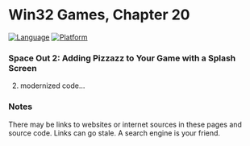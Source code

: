 # Win32 Games, Chapter 20
[![Language](https://img.shields.io/badge/Language%20-C++-blue.svg)](https://github.com/GeorgePimpleton/Win32-games/)
[![Platform](https://img.shields.io/badge/Platform%20-Win32-blue.svg)](https://github.com/GeorgePimpleton/Win32-games/)
### Space Out 2: Adding Pizzazz to Your Game with a Splash Screen

2. modernized code...

### Notes
There may be links to websites or internet sources in these pages and source code. Links can go stale. A search engine is your friend.
